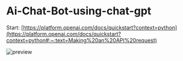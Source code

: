 ﻿# Ai-Chat-Bot-using-chat-gpt

Start: [https://platform.openai.com/docs/quickstart?context=python](https://platform.openai.com/docs/quickstart?context=python#:~:text=Making%20an%20API%20request)
 
![preview](https://github.com/zero07032/Ai-Chat-Bot-using-chat-gpt/assets/128919828/9a0cb048-5b81-4f05-95fa-2f85fa4e61b9)

